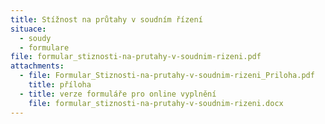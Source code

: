 ```yaml
---
title: Stížnost na průtahy v soudním řízení
situace:
  - soudy
  - formulare
file: formular_stiznosti-na-prutahy-v-soudnim-rizeni.pdf
attachments:
  - file: Formular_Stiznosti-na-prutahy-v-soudnim-rizeni_Priloha.pdf
    title: příloha
  - title: verze formuláře pro online vyplnění
    file: formular_stiznosti-na-prutahy-v-soudnim-rizeni.docx
---
```

